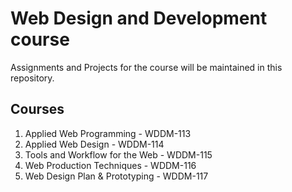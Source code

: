 # Web Design and Development course

Assignments and Projects for the course will be maintained in this repository.


## Courses

1. Applied Web Programming - WDDM-113
2. Applied Web Design - WDDM-114
3. Tools and Workflow for the Web - WDDM-115
4. Web Production Techniques - WDDM-116
5. Web Design Plan & Prototyping - WDDM-117
